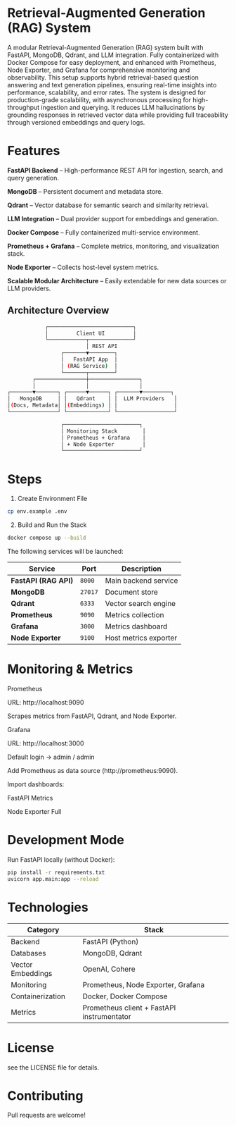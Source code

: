 # Retrieval-Augmented Generation (RAG) System

A modular Retrieval-Augmented Generation (RAG) system built with FastAPI, MongoDB, Qdrant, and LLM integration.
Fully containerized with Docker Compose for easy deployment, and enhanced with Prometheus, Node Exporter, and Grafana for comprehensive monitoring and observability. This setup supports hybrid retrieval-based question answering and text generation pipelines, ensuring real-time insights into performance, scalability, and error rates.
The system is designed for production-grade scalability, with asynchronous processing for high-throughput ingestion and querying. It reduces LLM hallucinations by grounding responses in retrieved vector data while providing full traceability through versioned embeddings and query logs.



# Features

**FastAPI Backend** – High-performance REST API for ingestion, search, and query generation.
 
**MongoDB** – Persistent document and metadata store.
 
**Qdrant** – Vector database for semantic search and similarity retrieval.
 
**LLM Integration** – Dual provider support for embeddings and generation.

**Docker Compose** – Fully containerized multi-service environment.

**Prometheus + Grafana** – Complete metrics, monitoring, and visualization stack.
 
**Node Exporter** – Collects host-level system metrics.

**Scalable Modular Architecture** – Easily extendable for new data sources or LLM providers.


## Architecture Overview
```bash
            ┌───────────────────────────┐
            │         Client UI         │
            └────────────┬──────────────┘
                         │ REST API
                 ┌───────▼────────┐
                 │   FastAPI App  │
                 │ (RAG Service)  │
                 └───────┬────────┘
        ┌────────────────┼────────────────┐
        │                │                │
┌───────▼───────┐ ┌──────▼──────┐ ┌───────▼─────────┐
│   MongoDB     │ │   Qdrant    │ │  LLM Providers   │
│(Docs, Metadata│ │(Embeddings) │ │                  │
└───────────────┘ └─────────────┘ └──────────────────┘

                 ┌────────────────────────┐
                 │ Monitoring Stack        │
                 │ Prometheus + Grafana    │
                 │ + Node Exporter         │
                 └────────────────────────┘
```
# Steps
1. Create Environment File
```bash
cp env.example .env
```
2. Build and Run the Stack
```bash
docker compose up --build
```

The following services will be launched:

| Service               | Port    | Description           |
| --------------------- | ------- | --------------------- |
| **FastAPI (RAG API)** | `8000`  | Main backend service  |
| **MongoDB**           | `27017` | Document store        |
| **Qdrant**            | `6333`  | Vector search engine  |
| **Prometheus**        | `9090`  | Metrics collection    |
| **Grafana**           | `3000`  | Metrics dashboard     |
| **Node Exporter**     | `9100`  | Host metrics exporter |

# Monitoring & Metrics

Prometheus

URL: http://localhost:9090

Scrapes metrics from FastAPI, Qdrant, and Node Exporter.

Grafana

URL: http://localhost:3000

Default login → admin / admin

Add Prometheus as data source (http://prometheus:9090).

Import dashboards:

FastAPI Metrics

Node Exporter Full

# Development Mode

 Run FastAPI locally (without Docker):
 ```bash
pip install -r requirements.txt
uvicorn app.main:app --reload
```

# Technologies

| Category          | Stack                                      |
| ----------------- | ------------------------------------------ |
| Backend           | FastAPI (Python)                           |
| Databases         | MongoDB, Qdrant                            |
| Vector Embeddings | OpenAI, Cohere                             |
| Monitoring        | Prometheus, Node Exporter, Grafana         |
| Containerization  | Docker, Docker Compose                     |
| Metrics           | Prometheus client + FastAPI instrumentator |

# License
 see the LICENSE file for details.

# Contributing

Pull requests are welcome!

